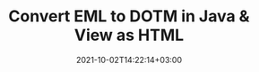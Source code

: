 ---
############################# Static ############################
layout: "autogen-gist"
date: 2021-10-02T14:22:14+03:00
draft: false
path: "total/java/conversion/eml-to-dotm/"

############################# Head ############################
head_title: "Convert EML to DOTM in Java - Sample Java Code"
head_description: "Java document conversion library to convert EML to DOTM and 100+ other file formats in Java & J2SE applications. View the Converted DOTM document as HTML viewer."

############################# Header ############################
title: "Convert EML to DOTM in Java & View as HTML"
description: "Programmatically convert EML to DOTM in Java & J2SE platforms using flexible document manipulation options to customize the resultant document. Convert the complete document or some specific pages based on page numbers or selective page ranges using Java document conversion library."

############################# SubMenu ############################
submenu:
    enable: false

############################# Content ############################
content:
    enable: true
    block:
    - title_left: "EML to DOTM Conversion in Java"
      content_left: |
          Perform EML to DOTM file conversion in three simple steps using Java. View the converted document as HTML without any external software dependency.

          -   Create a new instance of **Converter** class and load the EML file
          -   Set **ConvertOptions** for the DOTM document type
          -   Call **Convert** method of **Converter** class instance for conversion to DOTM
          -   Set options for HTML viewer
          -   Create **Viewer** object to view converted DOTM as HTML
          
      title_right: "Convert Remotely Located Documents"
      content_right: |
          You require `GroupDocs.Conversion` & `GroupDocs.Viewer` namespaces to convert between a wide range of popular document types such as PDF, Microsoft Word, Excel, PowerPoint, Project, Outlook, HTML, diagrams and image file formats. Explore other [Java APIs for Office documents](https://products.conholdate.com/total/java/) as offered by Conholdate.Total.
          
          Get the respective assembly files from the [downloads](https://downloads.conholdate.com/total/java) or fetch the whole package from [Maven](https://repository.conholdate.com/webapp/#/artifacts/browse/tree/General/repo) to add 'Conholdate.Total` directly in your workspace.
          
      gisthash: "675fd7fb45acf595fd9f872593eb2899"
      gistfile: "word-to-pdf-conversion.java"
          
    - title_left: "Convert Password Protected EML to DOTM"
      content_left: |
          Accurately load and convert documents that are protected with a password within your Java based applications. The file format conversion API also supports rendering remote documents from different sources including S3, Blob, FTP, Stream, URL or a local disk.

          -   Create new instance of **Converter** class and pass source document path
          -   Instantiate the proper **ConvertOptions** class e.g. (**PdfConvertOptions**, **WordProcessingConvertOptions**, **SpreadsheetConvertOptions** etc.)
          -   Call **convert** method of **Converter** class instance and pass filename for the converted document
        
      title_right: "Source Document Information Extraction"
      content_right: |
          The documents information extraction feature not only allows getting the basic information about the source document file but it also supports extracting some valuable file-format specific information such as project start and end dates of a Microsoft Project file, any printing restrictions on a PDF document, list of folders enclosed in an Outlook data file etc. 

          Convert popular document file formats on different operating systems such as Windows, Linux or macOS while using development environments such as NetBeans, IntelliJ IDEA and Eclipse.
          
      gisthash: "35e23082b8fa43502d6784c38947eef1"
      gistfile: "password-protected-word-document-to-pdf-conversion.java"
############################# About Formats ############################
about_formats:
    enable: false
############################# More Formats ############################
more_formats:
    enable: true
    auto: false
    other_out_formats: PDF DOCX DOT DOTX DOTM TXT RTF HTML MHTML XLS XLSX XLSM XLT XLTX XLTM DIF PPT PPTX PPS PPSX POT POTX POTM ODT OTT EMZ WMZ SVGZ TEX DCM WMF BMP PNG GIF JPEG TIFF
############################# Back to top ###############################
back_to_top:
  enable: true
---